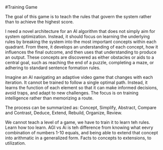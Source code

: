 #Training Game

The goal of this game is to teach the rules that govern the system rather than to achieve the highest score.

I need a novel architecture for an AI algorithm that does not simply aim for system optimization. Instead, it should focus on learning the underlying rules by breaking the system into the most important concepts within each quadrant. From there, it develops an understanding of each concept, how it influences the final outcome, and then uses that understanding to produce an output. These concepts are discovered as either obstacles or aids to a central goal, such as reaching the end of a puzzle, completing a maze, or adhering to standard sentence formation rules.

Imagine an AI navigating an adaptive video game that changes with each iteration. It cannot be trained to follow a single optimal path. Instead, it learns the function of each element so that it can make informed decisions, avoid traps, and adapt to new challenges. The focus is on training intelligence rather than memorizing a route.

The process can be summarized as: Concept, Simplify, Abstract, Compare and Contrast, Deduce, Extend, Rebuild, Organize, Review.

We cannot teach a level of a game, we have to train it to learn teh rules. Learn how too learn. AGI vs Ai is teh difference from knowing what eevry combination of numbers 1-10 equals, and being able to extend that concept into arithmatic in a generalized form. Facts to concepts to extensions, to utilization.
